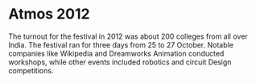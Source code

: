<!-- TITLE: Atmos 2012 -->
<!-- SUBTITLE: A quick summary of Atmos 2012 -->

# Atmos 2012
The turnout for the festival in 2012 was about 200 colleges from all over India. The festival ran for three days from 25 to 27 October. Notable companies like Wikipedia and Dreamworks Animation conducted workshops, while other events included robotics and circuit Design competitions.